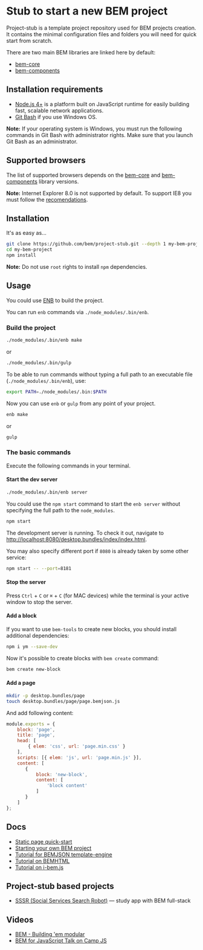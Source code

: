 # Stub to start a new BEM project

Project-stub is a template project repository used for BEM projects creation. It contains the minimal configuration files and folders you will need for quick start from scratch.

There are two main BEM libraries are linked here by default:

* [bem-core](https://en.bem.info/libs/bem-core/)
* [bem-components](https://en.bem.info/libs/bem-components/)

## Installation requirements

* [Node.js 4+](https://nodejs.org) is a platform built on JavaScript runtime for easily building fast, scalable network applications.
* [Git Bash](https://git-for-windows.github.io/) if you use Windows OS.

**Note:** If your operating system is Windows, you must run the following commands in Git Bash with administrator rights. Make sure that you launch Git Bash as an administrator.

## Supported browsers

The list of supported browsers depends on the [bem-core](https://en.bem.info/libs/bem-core/current/#supported-browsers) and [bem-components](https://en.bem.info/libs/bem-components/current/#supported-browsers) library versions.

**Note:** Internet Explorer 8.0 is not supported by default. To support IE8 you must follow the [recomendations](https://en.bem.info/libs/bem-components/current/#support-for-internet-explorer-8).

## Installation

It's as easy as...

```bash
git clone https://github.com/bem/project-stub.git --depth 1 my-bem-project
cd my-bem-project
npm install
```

**Note:** Do not use `root` rights to install `npm` dependencies.

## Usage

You could use [ENB](https://en.bem.info/toolbox/enb/) to build the project.

You can run `enb` commands via `./node_modules/.bin/enb`.

### Build the project

```bash
./node_modules/.bin/enb make
```
or
```bash
./node_modules/.bin/gulp
```

To be able to run commands without typing a full path to an executable file (`./node_modules/.bin/enb`), use:

```bash
export PATH=./node_modules/.bin:$PATH
```

Now you can use `enb` or `gulp` from any point of your project.

```bash
enb make
```
or

```bash
gulp
```

### The basic commands

Execute the following commands in your terminal.

#### Start the dev server

```bash
./node_modules/.bin/enb server
```

You could use the `npm start` command to start the `enb server` without specifying the full path to the `node_modules`.

```bash
npm start
```

The development server is running. To check it out, navigate to [http://localhost:8080/desktop.bundles/index/index.html](http://localhost:8080/desktop.bundles/index/index.html).

You may also specify different port if `8080` is already taken by some other service:

```bash
npm start -- --port=8181
```

#### Stop the server

Press `Ctrl` + `C` or `⌘` + `C` (for MAC devices) while the terminal is your active window to stop the server.

#### Add a block

If you want to use `bem-tools` to create new blocks, you should install additional dependencies:

```bash
npm i ym --save-dev
```

Now it's possible to create blocks with `bem create` command:

```bash
bem create new-block
```

#### Add a page

```bash
mkdir -p desktop.bundles/page
touch desktop.bundles/page/page.bemjson.js
```

And add following content:
```js
module.exports = {
    block: 'page',
    title: 'page',
    head: [
        { elem: 'css', url: 'page.min.css' }
    ],
    scripts: [{ elem: 'js', url: 'page.min.js' }],
    content: [
       {
           block: 'new-block',
           content: [
               'block content'
           ]
       }
    ]
};
```

## Docs

- [Static page quick-start](https://en.bem.info/platform/tutorials/quick-start-static/)
- [Starting your own BEM project](https://en.bem.info/platform/tutorials/start-with-project-stub/)
- [Tutorial for BEMJSON template-engine](https://en.bem.info/platform/bemjson/)
- [Tutorial on BEMHTML](https://en.bem.info/platform/bem-xjst/)
- [Tutorial on i-bem.js](https://en.bem.info/platform/tutorials/i-bem/)

## Project-stub based projects

- [SSSR (Social Services Search Robot)](https://github.com/bem/sssr) — study app with BEM full-stack

## Videos

- [BEM - Building 'em modular](https://www.youtube.com/watch?v=huQp7gr3WPE)
- [BEM for JavaScript Talk on Camp JS](https://en.bem.info/talks/campjs-melbourne-2014/)
